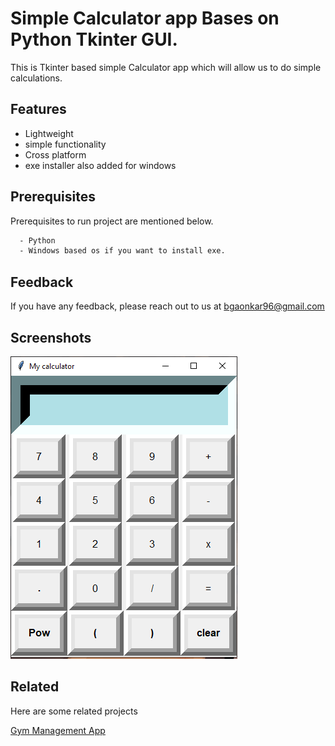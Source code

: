 
# Simple Calculator app Bases on Python Tkinter GUI.

This is Tkinter based simple Calculator app which will allow us to do simple calculations.


## Features

- Lightweight
- simple functionality
- Cross platform
- exe installer also added for windows


## Prerequisites

Prerequisites to run project are mentioned below.

```bash
  - Python
  - Windows based os if you want to install exe.
```
    
## Feedback

If you have any feedback, please reach out to us at bgaonkar96@gmail.com


## Screenshots

![App Screenshot](https://github.com/bharat-ghadi/calculator_python/blob/main/calculator%20SS.PNG)


## Related

Here are some related projects

[Gym Management App](https://github.com/bharat-ghadi/Gym_mgmt)

